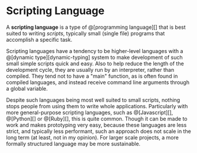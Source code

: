 # Scripting Language

A __scripting language__ is a type of @[programming language][] that is best suited
to writing *scripts*, typically small (single file) programs that accomplish a specific
task.

Scripting languages have a tendency to be higher-level languages with a
@[dynamic type][dynamic-typing] system to make development of such small
simple scripts quick and easy. Also to help reduce the length of the development
cycle, they are usually run by an interpreter, rather than compiled. They tend
not to have a "main" function, as is often found in compiled languages,
and instead receive command line arguments through a global variable.

Despite such languages being most well suited to small scripts, nothing stops people
from using them to write whole applications. Particularly with more general-purpose
scripting languages, such as @[Javascript][], @[Python][] or @[Ruby][], this is quite
common. Though it can be made to work and makes prototyping very easy, because these
languages are less strict, and typically less performant, such an approach does not
scale in the long term (at least, not in my opinion). For larger scale projects, a
more formally structured language may be more sustainable.
